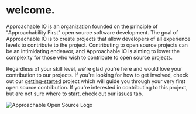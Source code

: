 # welcome.

Approachable IO is an organization founded on the principle of "Approachability First" open source software development. The goal of Approachable IO is to create projects that allow developers of all experience levels to contribute to the project. Contributing to open source projects can be an intimidating endeavor, and Approachable IO is aiming to lower the complexity for those who wish to contribute to open source projects.

Regardless of your skill level, we're glad you're here and would love your contribution to our projects. If you're looking for how to get involved, check out our [getting-started](https://github.com/approachable-io/getting-started) project which will guide you through your very first open source contribution. If you're interested in contributing to this project, but are not sure where to start, check out our [issues](https://github.com/approachable-io/welcome/issues) tab.

![Approachable Open Source Logo](/approachable-open-source-logo.png)
